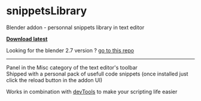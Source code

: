 # snippetsLibrary
Blender addon - personnal snippets library in text editor

**[Download latest](https://github.com/Pullusb/snippetsLibrary/archive/master.zip)**

Looking for the blender 2.7 version ? [go to this repo](https://github.com/Pullusb/snippetsLibrary279)

---  

Panel in the Misc category of the text editor's toolbar  
Shipped with a personal pack of usefull code snippets (once installed just click the reload button in the addon UI)

Works in combination with [devTools](https://github.com/Pullusb/devTools) to make your scripting life easier
